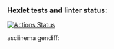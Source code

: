 ### Hexlet tests and linter status:
[![Actions Status](https://github.com/Difukulus/python-project-50/actions/workflows/hexlet-check.yml/badge.svg)](https://github.com/Difukulus/python-project-50/actions)

asciinema gendiff:
<script src="https://asciinema.org/a/x4RjEGhwwnUU0wrXe4pp9FJZQ.js" id="asciicast-x4RjEGhwwnUU0wrXe4pp9FJZQ" async="true"></script>
